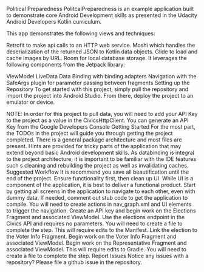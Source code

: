 Political Preparedness
PolitcalPreparedness is an example application built to demonstrate core Android Development skills as presented in the Udacity Android Developers Kotlin curriculum.

This app demonstrates the following views and techniques:

Retrofit to make api calls to an HTTP web service.
Moshi which handles the deserialization of the returned JSON to Kotlin data objects.
Glide to load and cache images by URL.
Room for local database storage.
It leverages the following components from the Jetpack library:

ViewModel
LiveData
Data Binding with binding adapters
Navigation with the SafeArgs plugin for parameter passing between fragments
Setting up the Repository
To get started with this project, simply pull the repository and import the project into Android Studio. From there, deploy the project to an emulator or device.

NOTE: In order for this project to pull data, you will need to add your API Key to the project as a value in the CivicsHttpClient. You can generate an API Key from the Google Developers Console
Getting Started
For the most part, the TODOs in the project will guide you through getting the project completed. There is a general package architecture and most files are present.
Hints are provided for tricky parts of the application that may extend beyond basic Android development skills.
As databinding is integral to the project architecture, it is important to be familiar with the IDE features such s cleaning and rebuilding the project as well as invalidating caches.
Suggested Workflow
It is recommend you save all beautification until the end of the project. Ensure functionality first, then clean up UI. While UI is a component of the application, it is best to deliver a functional product.
Start by getting all screens in the application to navigate to each other, even with dummy data. If needed, comment out stub code to get the application to compile. You will need to create actions in nav_graph.xml and UI elements to trigger the navigation.
Create an API key and begin work on the Elections Fragment and associated ViewModel.
Use the elections endpoint in the Civics API and requires no parameters.
You will need to create a file to complete the step.
This will require edits to the Manifest.
Link the election to the Voter Info Fragment.
Begin work on the Voter Info Fragment and associated ViewModel.
Begin work on the Representative Fragment and associated ViewModel.
This will require edits to Gradle.
You will need to create a file to complete the step.
Report Issues
Notice any issues with a repository? Please file a github issue in the repository.
